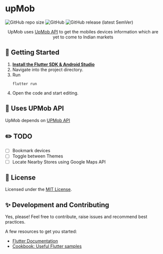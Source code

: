 # upMob
<p align="center">

![GitHub repo size](https://img.shields.io/github/repo-size/20gurpreet01/UPMob?style=for-the-badge)
![GitHub](https://img.shields.io/github/license/20gurpreet01/UPMob?style=for-the-badge)
![GitHub release (latest SemVer)](https://img.shields.io/github/v/release/20gurpreet01/UPMob?style=for-the-badge)
</p>

<p align="center">UpMob uses <a href="https://github.com/20gurpreet01/UPMob-api">UpMob API</a> to get the mobiles devices information which are yet to come to Indian markets<p>



## :rocket: Getting Started
1. <a href="https://flutter.dev/docs/get-started/install">**Install the Flutter SDK & Android Studio**</a>
2. Navigate into the project directory.
3. Run 
    ```shell
    flutter run 
    ```
4. Open the code and start editing.

## :hammer: Uses UPMob API 
UpMob depends on [UPMob API](https://github.com/20gurpreet01/UPMob-API)

## :pencil2: TODO 
- [ ] Bookmark devices
- [ ] Toggle between Themes
- [ ] Locate Nearby Stores using Google Maps API 

## :memo: License
Licensed under the [MIT License](https://github.com/20gurpreet01/UPMob/blob/main/LICENSE). 

## :sparkles: Development and Contributing
Yes, please! Feel free to contribute, raise issues and recommend best practices.

A few resources to get you started:
- [Flutter Documentation](https://flutter.dev/docs)
- [Cookbook: Useful Flutter samples](https://flutter.dev/docs/cookbook)
